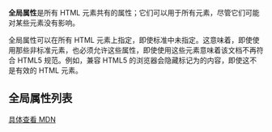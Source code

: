 **全局属性**是所有 HTML 元素共有的属性；它们可以用于所有元素，尽管它们可能对某些元素没有影响。

全局属性可以在所有 HTML 元素上指定，即使标准中未指定。这意味着，即使使用那些非标准元素，也必须允许这些属性，即使使用这些元素意味着该文档不再符合 HTML5 规范。例如，兼容 HTML5 的浏览器会隐藏标记为的内容<foo hidden>...</foo>，即使这<foo>不是有效的 HTML 元素。

## 全局属性列表

[具体查看 MDN](https://developer.mozilla.org/en-US/docs/Web/HTML/Global_attributes)
